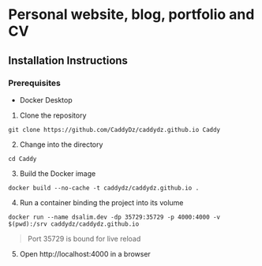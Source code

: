 # Personal website, blog, portfolio and CV

## Installation Instructions
### Prerequisites
- Docker Desktop
1. Clone the repository
```shell
git clone https://github.com/CaddyDz/caddydz.github.io Caddy
```
2. Change into the directory
```shell
cd Caddy
```
3. Build the Docker image
```shell
docker build --no-cache -t caddydz/caddydz.github.io .
```
4. Run a container binding the project into its volume
```shell
docker run --name dsalim.dev -dp 35729:35729 -p 4000:4000 -v $(pwd):/srv caddydz/caddydz.github.io
```
> Port 35729 is bound for live reload
5. Open http://localhost:4000 in a browser
